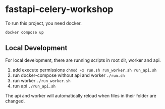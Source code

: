 # fastapi-celery-workshop

To run this project, you need docker.

```sh
docker compose up
```

## Local Development

For local development, there are running scripts in root dir, worker and api.

1. add execute permissions `chmod +x run.sh run_worker.sh run_api.sh`
1. run docker-compose without api and worker `./run.sh`
1. run worker `./run_worker.sh`
1. run api `./run_api.sh`

The api and worker will automatically reload when files in their folder are changed.
